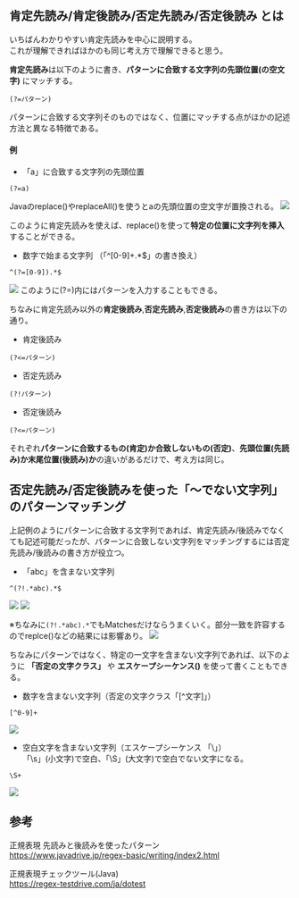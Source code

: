 ## 肯定先読み/肯定後読み/否定先読み/否定後読み とは
いちばんわかりやすい肯定先読みを中心に説明する。  
これが理解できればほかのも同じ考え方で理解できると思う。

**肯定先読み**は以下のように書き、**パターンに合致する文字列の先頭位置(の空文字)** にマッチする。  
```
(?=パターン)
```
パターンに合致する文字列そのものではなく、位置にマッチする点がほかの記述方法と異なる特徴である。

#### 例
- 「a」に合致する文字列の先頭位置
```
(?=a)
```
Javaのreplace()やreplaceAll()を使うとaの先頭位置の空文字が置換される。
![](./Images/肯定先読み_a.PNG)

このように肯定先読みを使えば、replace()を使って**特定の位置に文字列を挿入**することができる。

- 数字で始まる文字列 （「^[0-9]+.*$」の書き換え）
```
^(?=[0-9]).*$
```
![](./Images/肯定先読み_先頭が数字の文字列.PNG)
このように(?=)内にはパターンを入力することもできる。


ちなみに肯定先読み以外の**肯定後読み**,**否定先読み**,**否定後読み**の書き方は以下の通り。  
- 肯定後読み
```
(?<=パターン)
```
- 否定先読み
```
(?!パターン)
```
- 否定後読み
```
(?<=パターン)
```
それぞれ**パターンに合致するもの(肯定)か合致しないもの(否定)**、**先頭位置(先読み)か末尾位置(後読み)か**の違いがあるだけで、考え方は同じ。

## 否定先読み/否定後読みを使った「～でない文字列」のパターンマッチング
上記例のようにパターンに合致する文字列であれば、肯定先読み/後読みでなくても記述可能だったが、パターンに合致しない文字列をマッチングするには否定先読み/後読みの書き方が役立つ。

- 「abc」を含まない文字列
```
^(?!.*abc).*$
```
![](./Images/否定先読み_abcを含まない字列_false.PNG)
![](./Images/否定先読み_abcを含まない字列_true.PNG)

※ちなみに`(?!.*abc).*`でもMatchesだけならうまくいく。部分一致を許容するのでreplce()などの結果には影響あり。
![](./Images/否定先読み_abcを含まない文字列_間違い.PNG)


ちなみにパターンではなく、特定の一文字を含まない文字列であれば、以下のように **「否定の文字クラス」** や **エスケープシーケンス(\)** を使って書くこともできる。
- 数字を含まない文字列（否定の文字クラス「[^文字]」）
```
[^0-9]+
```
![](./Images/否定の文字クラス_数字を含まない文字列.PNG)

- 空白文字を含まない文字列（エスケープシーケンス 「\」）  
「\s」(小文字)で空白、「\S」(大文字)で空白でない文字になる。
```
\S+
```
![](./Images/エスケープシーケンス_空白を含まない文字列.PNG)

## 参考
正規表現 先読みと後読みを使ったパターン  
https://www.javadrive.jp/regex-basic/writing/index2.html

正規表現チェックツール(Java)  
https://regex-testdrive.com/ja/dotest

